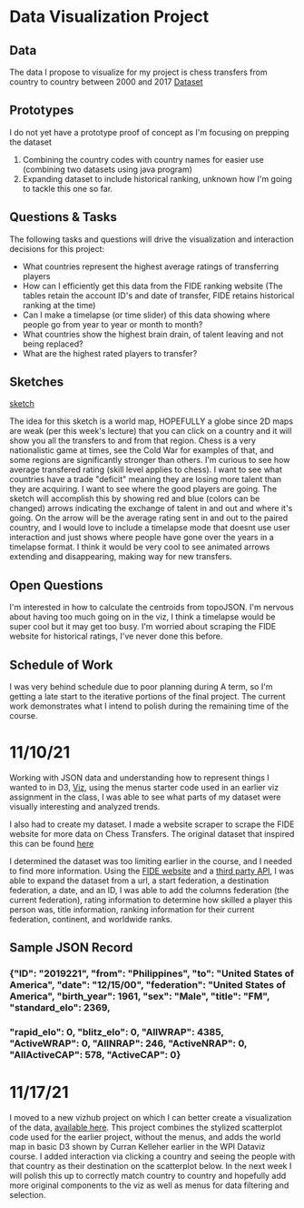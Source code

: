 # Data Visualization Project

## Data

The data I propose to visualize for my project is chess transfers from country to country between 2000 and 2017
[Dataset](https://gist.github.com/Patrick-Houlihan/601269a0a7811a08b1cd30f0e86aee1d)

## Prototypes

I do not yet have a prototype proof of concept as I'm focusing on prepping the dataset

1. Combining the country codes with country names for easier use (combining two datasets using java program)
2. Expanding dataset to include historical ranking, unknown how I'm going to tackle this one so far.

## Questions & Tasks

The following tasks and questions will drive the visualization and interaction decisions for this project:

 * What countries represent the highest average ratings of transferring players
 * How can I efficiently get this data from the FIDE ranking website (The tables retain the account ID's and date of transfer, FIDE retains historical ranking at the time)
 * Can I make a timelapse (or time slider) of this data showing where people go from year to year or month to month?
 * What countries show the highest brain drain, of talent leaving and not being replaced?
 * What are the highest rated players to transfer?

## Sketches

[sketch](https://drive.google.com/file/d/1PgeaZubEB8EJBcnl3BIacTizNZ1B2-zS/view?usp=sharing)

The idea for this sketch is a world map, HOPEFULLY a globe since 2D maps are weak (per this week's lecture) that you can click on a country and it will show you all the transfers to and from that region. Chess is a very nationalistic game at times, see the Cold War for examples of that, and some regions are significantly stronger than others. I'm curious to see how average transfered rating (skill level applies to chess). I want to see what countries have a trade "deficit" meaning they are losing more talent than they are acquiring. I want to see where the good players are going. The sketch will accomplish this by showing red and blue (colors can be changed) arrows indicating the exchange of talent in and out and where it's going. On the arrow will be the average rating sent in and out to the paired country, and I would love to include a timelapse mode that doesnt use user interaction and just shows where people have gone over the years in a timelapse format. I think it would be very cool to see animated arrows extending and disappearing, making way for new transfers.

## Open Questions

I'm interested in how to calculate the centroids from topoJSON.
I'm nervous about having too much going on in the viz, I think a timelapse would be super cool but it may get too busy.
I'm worried about scraping the FIDE website for historical ratings, I've never done this before.

## Schedule of Work

I was very behind schedule due to poor planning during A term, so I'm getting a late start to the iterative portions of the final project. The current work demonstrates what I intend to polish during the remaining
time of the course.

# 11/10/21 
Working with JSON data and understanding how to represent things I wanted to in D3, [Viz](https://vizhub.com/Patrick-Houlihan/4ef267da3ae848119fa321d5ce249896?edit=files), using the menus starter code used in an earlier viz assignment in the class, I was able to see what parts of my dataset were visually interesting and analyzed trends.

I also had to create my dataset. I made a website scraper to scrape the FIDE website for more data on Chess Transfers. The original dataset that inspired this can be found [here](https://gist.github.com/Patrick-Houlihan/601269a0a7811a08b1cd30f0e86aee1d)

I determined the dataset was too limiting earlier in the course, and I needed to find more information. Using the [FIDE website](https://www.fide.com/) and a [third party API](https://github.com/xRuiAlves/fide-ratings-scraper), I was able to expand the dataset from a url, a start federation, a destination federation, a date, and an ID, I was able to add the columns federation (the current federation), rating information to determine how skilled a player this person was, title information, ranking information for their current federation, continent, and worldwide ranks.

## Sample JSON Record
### {"ID": "2019221", "from": "Philippines", "to": "United States of America", "date": "12/15/00", "federation": "United States of America", "birth_year": 1961, "sex": "Male", "title": "FM", "standard_elo": 2369,
### "rapid_elo": 0, "blitz_elo": 0, "AllWRAP": 4385, "ActiveWRAP": 0, "AllNRAP": 246, "ActiveNRAP": 0, "AllActiveCAP": 578, "ActiveCAP": 0}

# 11/17/21
I moved to a new vizhub project on which I can better create a visualization of the data, [available here](https://vizhub.com/Patrick-Houlihan/d4be0f142c8e47ec8ccf952dfb358afa?file=bundle.js). This project combines the stylized scatterplot code used for the earlier project, without the menus, and adds the world map in basic D3 shown by Curran Kelleher earlier in the WPI Dataviz course. I added interaction via clicking a country and seeing the people with that country as their destination on the scatterplot below. In the next week I will polish this up to correctly match country to country and hopefully add more original components to the viz as well as menus for data filtering and selection.
